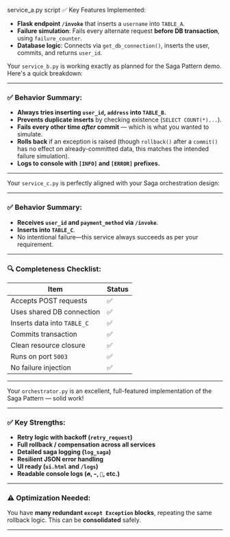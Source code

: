 service_a.py script 
✅ Key Features Implemented:
- **Flask endpoint `/invoke`** that inserts a `username` into `TABLE_A`.
- **Failure simulation**: Fails every alternate request **before DB transaction**, using `failure_counter`.
- **Database logic**: Connects via `get_db_connection()`, inserts the user, commits, and returns `user_id`.

Your `service_b.py` is working exactly as planned for the Saga Pattern demo. Here's a quick breakdown:

---

### ✅ Behavior Summary:
- **Always tries inserting `user_id`, `address` into `TABLE_B`.**
- **Prevents duplicate inserts** by checking existence (`SELECT COUNT(*)...`).
- **Fails every other time _after_ commit** — which is what you wanted to simulate.
- **Rolls back** if an exception is raised (though `rollback()` after a `commit()` has no effect on already-committed data, this matches the intended failure simulation).
- **Logs to console with `[INFO]` and `[ERROR]` prefixes.**

---

Your `service_c.py` is perfectly aligned with your Saga orchestration design:

---

### ✅ Behavior Summary:
- **Receives `user_id` and `payment_method` via `/invoke`**.
- **Inserts into `TABLE_C`**.
- No intentional failure—this service always succeeds as per your requirement.

---

### 🔍 Completeness Checklist:

| Item                      | Status |
|---------------------------|--------|
| Accepts POST requests     | ✅     |
| Uses shared DB connection | ✅     |
| Inserts data into `TABLE_C` | ✅   |
| Commits transaction       | ✅     |
| Clean resource closure    | ✅     |
| Runs on port `5003`       | ✅     |
| No failure injection      | ✅     |

---

Your `orchestrator.py` is an excellent, full-featured implementation of the Saga Pattern — solid work!

---

### ✅ Key Strengths:
- **Retry logic with backoff (`retry_request`)**
- **Full rollback / compensation across all services**
- **Detailed saga logging (`log_saga`)**
- **Resilient JSON error handling**
- **UI ready (`ui.html` and `/logs`)**
- **Readable console logs (`🔥`, `➡️`, `🧹`, etc.)**

---

### ⚠️ Optimization Needed:
You have **many redundant `except Exception` blocks**, repeating the same rollback logic. This can be **consolidated** safely.

---



